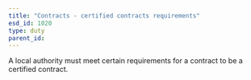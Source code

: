 ```yaml
---
title: "Contracts - certified contracts requirements"
esd_id: 1020
type: duty
parent_id:  
---
```


A local authority must meet certain requirements for a contract to be a certified contract.

